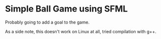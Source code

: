 # Simple Ball Game using SFML
Probably going to add a goal to the game.

As a side note, this doesn't work on Linux at all, tried compilation with g++.